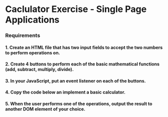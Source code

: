 # Caclulator Exercise - Single Page Applications

### Requirements

#### 1. Create an HTML file that has two input fields to accept the two numbers to perform operations on.
#### 2. Create 4 buttons to perform each of the basic mathematical functions (add, subtract, multiply, divide).
#### 3. In your JavaScript, put an event listener on each of the buttons.
#### 4. Copy the code below an implement a basic calculator.
#### 5. When the user performs one of the operations, output the result to another DOM element of your choice.
